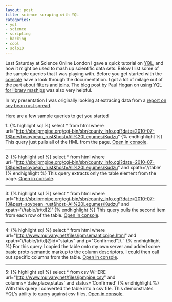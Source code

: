 ```yaml
---
layout: post
title: science scraping with YQL
categories:
- yql
- science
- scripting
- hacking
- cool
- solo10
---
```


Last Saturday at Science Online London I gave a quick tutorial on [YQL][yql], and how it might be used to mash up scientific data sets.  Below I list some of the sample queries that I was playing with.  Before you get started with the [console][console] have a look through the documentation.  I got a lot of milage out of the part about [filters][filter] and [joins][join].  The blog post by Paul Hogan on [using YQL for library maships][libs] was also very helpful.

[yql]: http://developer.yahoo.com/yql/
[console]: http://developer.yahoo.com/yql/console/
[filter]: http://developer.yahoo.com/yql/guide/filters.html 
[join]: http://developer.yahoo.com/yql/guide/joins.html 
[libs]: http://www.paulhagon.com/blog/2009/12/09/yql-mashups-for-libraries/

In my presentation I was originally looking at extracing data from a [report on soy bean rust spread][soy].

[soy]: http://sbr.ipmpipe.org/cgi-bin/sbr/county_info.cgi?date=2010-07-13&pest=soybean_rust&host=All%20Legumes/Kudzu 

Here are a few sample queries to get you started

1:
{% highlight sql %}
select * from html where 
url="http://sbr.ipmpipe.org/cgi-bin/sbr/county_info.cgi?date=2010-07-13&pest=soybean_rust&host=All%20Legumes/Kudzu"
{% endhighlight %}
This query just pulls all of the HML from the page. [Open in console][q1].

[q1]: http://developer.yahoo.com/yql/console/#h=select%20*%20from%20html%20where%20url%3D%22http%3A//sbr.ipmpipe.org/cgi-bin/sbr/county_info.cgi%3Fdate%3D2010-07-13%26pest%3Dsoybean_rust%26host%3DAll%2520Legumes/Kudzu%22%0

----

2:
{% highlight sql %}
select * from html where 
url="http://sbr.ipmpipe.org/cgi-bin/sbr/county_info.cgi?date=2010-07-13&pest=soybean_rust&host=All%20Legumes/Kudzu" 
and xpath='//table'
{% endhighlight %}
This query extracts only the table element from the page. [Open in console][q2].

[q2]: http://developer.yahoo.com/yql/console/#h=select%20*%20from%20html%20where%0Aurl%3D%22http%3A//sbr.ipmpipe.org/cgi-bin/sbr/county_info.cgi%3Fdate%3D2010-07-13%26pest%3Dsoybean_rust%26host%3DAll%2520Legumes/Kudzu%22%0Aand%20xpath%3D%27//table%27%0A

----

3:
{% highlight sql %}
select * from html where 
url="http://sbr.ipmpipe.org/cgi-bin/sbr/county_info.cgi?date=2010-07-13&pest=soybean_rust&host=All%20Legumes/Kudzu" 
and xpath='//table/tr/td[2]'
{% endhighlight %}
This query pulls the second item from each row of the table. [Open in console][q3].

[q3]: http://developer.yahoo.com/yql/console/#h=select%20*%20from%20html%20where%0Aurl%3D%22http%3A//sbr.ipmpipe.org/cgi-bin/sbr/county_info.cgi%3Fdate%3D2010-07-13%26pest%3Dsoybean_rust%26host%3DAll%2520Legumes/Kudzu%22%20and%20xpath%3D%27//table/tr/td%5B2%5D%27

----

4:
{% highlight sql %}
select * from html where 
url="http://www.mulvany.net/files/ipmsemanticpipe.html" 
and xpath='//table/tr/td[@id="status" and p="Confirmed"]/..'
{% endhighlight %}
For this query I copied the table onto my own server and added some basic proto-semantic markup to the column descriptors.  I could then call out specific columns from the table. [Open in console][q4].

[q4]: http://developer.yahoo.com/yql/console/#h=select%20*%20from%20html%20where%0Aurl%3D%22http%3A//www.mulvany.net/files/ipmsemanticpipe.html%22%0Aand%20xpath%3D%27//table/tr/td%5B@id%3D%22status%22%20and%20p%3D%22Confirmed%22%5D/..%27 

----

5:
{% highlight sql %}
select * from csv WHERE 
url="http://www.mulvany.net/files/ipmpipe.csv" 
and columns='date,place,status'
and status='Confirmed'
{% endhighlight %}
With this query I converted the table into a csv file.  This demonstrates YQL's ability to query against csv files.  [Open in console][q5].

[q5]: http://developer.yahoo.com/yql/console/#h=select%20*%20from%20csv%20WHERE%0Aurl%3D%22http%3A//www.mulvany.net/files/ipmpipe.csv%22%0Aand%20columns%3D%27date%2Cplace%2Cstatus%27%0Aand%20status%3D%27Confirmed%27
